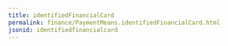 ```yaml
---
title: identifiedFinancialCard
permalink: finance/PaymentMeans.identifiedFinancialCard.html
jsonid: identifiedfinancialcard
---
```

